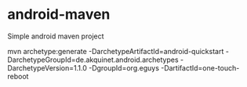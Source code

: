 # android-maven
Simple android maven project


mvn archetype:generate   -DarchetypeArtifactId=android-quickstart   -DarchetypeGroupId=de.akquinet.android.archetypes   -DarchetypeVersion=1.1.0   -DgroupId=org.eguys   -DartifactId=one-touch-reboot